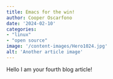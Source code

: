 ```yaml
---
title: Emacs for the win!
author: Cooper Oscarfono
date: '2024-02-10'
categories:
- "linux"
- "open source"
image: '/content-images/Hero1024.jpg'
alt: 'Another article image'
---
```


Hello I am your fourth blog article!
